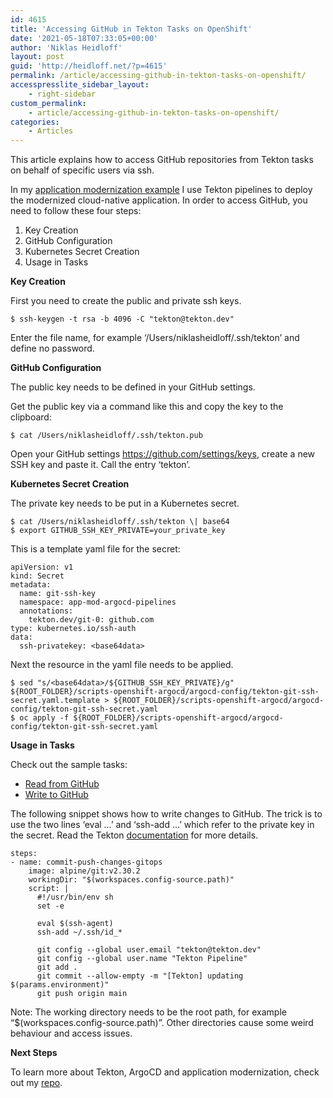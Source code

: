 ```yaml
---
id: 4615
title: 'Accessing GitHub in Tekton Tasks on OpenShift'
date: '2021-05-18T07:33:05+00:00'
author: 'Niklas Heidloff'
layout: post
guid: 'http://heidloff.net/?p=4615'
permalink: /article/accessing-github-in-tekton-tasks-on-openshift/
accesspresslite_sidebar_layout:
    - right-sidebar
custom_permalink:
    - article/accessing-github-in-tekton-tasks-on-openshift/
categories:
    - Articles
---
```


This article explains how to access GitHub repositories from Tekton tasks on behalf of specific users via ssh.

In my [application modernization example](https://github.com/IBM/application-modernization-javaee-quarkus) I use Tekton pipelines to deploy the modernized cloud-native application. In order to access GitHub, you need to follow these four steps:

1. Key Creation
2. GitHub Configuration
3. Kubernetes Secret Creation
4. Usage in Tasks

**Key Creation**

First you need to create the public and private ssh keys.

```
$ ssh-keygen -t rsa -b 4096 -C "tekton@tekton.dev"
```

Enter the file name, for example ‘/Users/niklasheidloff/.ssh/tekton’ and define no password.

**GitHub Configuration**

The public key needs to be defined in your GitHub settings.

Get the public key via a command like this and copy the key to the clipboard:

```
$ cat /Users/niklasheidloff/.ssh/tekton.pub 
```

Open your GitHub settings https://github.com/settings/keys, create a new SSH key and paste it. Call the entry ‘tekton’.

**Kubernetes Secret Creation**

The private key needs to be put in a Kubernetes secret.

```
$ cat /Users/niklasheidloff/.ssh/tekton \| base64
$ export GITHUB_SSH_KEY_PRIVATE=your_private_key
```

This is a template yaml file for the secret:

```
apiVersion: v1
kind: Secret
metadata:
  name: git-ssh-key
  namespace: app-mod-argocd-pipelines
  annotations:
    tekton.dev/git-0: github.com
type: kubernetes.io/ssh-auth
data:
  ssh-privatekey: <base64data>
```

Next the resource in the yaml file needs to be applied.

```
$ sed "s/<base64data>/${GITHUB_SSH_KEY_PRIVATE}/g" ${ROOT_FOLDER}/scripts-openshift-argocd/argocd-config/tekton-git-ssh-secret.yaml.template > ${ROOT_FOLDER}/scripts-openshift-argocd/argocd-config/tekton-git-ssh-secret.yaml
$ oc apply -f ${ROOT_FOLDER}/scripts-openshift-argocd/argocd-config/tekton-git-ssh-secret.yaml
```

**Usage in Tasks**

Check out the sample tasks:

- [Read from GitHub](https://github.com/IBM/application-modernization-javaee-quarkus/blob/master/scripts-openshift-argocd/tasks/git-checkout.yaml)
- [Write to GitHub](https://github.com/IBM/application-modernization-javaee-quarkus/blob/master/scripts-openshift-argocd/tasks/update-gitops-repo.yaml)

The following snippet shows how to write changes to GitHub. The trick is to use the two lines ‘eval …’ and ‘ssh-add …’ which refer to the private key in the secret. Read the Tekton [documentation](https://github.com/tektoncd/pipeline/blob/main/docs/auth.md#basic-authentication-git) for more details.

```
steps:
- name: commit-push-changes-gitops
    image: alpine/git:v2.30.2
    workingDir: "$(workspaces.config-source.path)"
    script: |
      #!/usr/bin/env sh
      set -e

      eval $(ssh-agent)
      ssh-add ~/.ssh/id_*

      git config --global user.email "tekton@tekton.dev"
      git config --global user.name "Tekton Pipeline"
      git add .
      git commit --allow-empty -m "[Tekton] updating $(params.environment)"
      git push origin main
```

Note: The working directory needs to be the root path, for example “$(workspaces.config-source.path)”. Other directories cause some weird behaviour and access issues.

**Next Steps**

To learn more about Tekton, ArgoCD and application modernization, check out my [repo](https://github.com/IBM/application-modernization-javaee-quarkus).